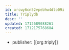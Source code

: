 ```yaml
---
id: xrcwy6cn52vpebhw4dlo09i
title: Triplydb
desc: ''
updated: 1712689088261
created: 1712175768684
---
```


- publisher: [[org.triply]]